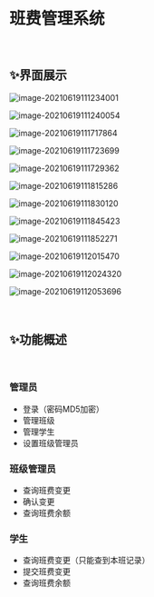 # 班费管理系统

<br>

## ✨界面展示

![image-20210619111234001](README.assets/image-20210619111234001.png)

![image-20210619111240054](README.assets/image-20210619111240054.png)

![image-20210619111717864](README.assets/image-20210619111717864.png)

![image-20210619111723699](README.assets/image-20210619111723699.png)

![image-20210619111729362](README.assets/image-20210619111729362.png)

![image-20210619111815286](README.assets/image-20210619111815286.png)

![image-20210619111830120](README.assets/image-20210619111830120.png)

![image-20210619111845423](README.assets/image-20210619111845423.png)

![image-20210619111852271](README.assets/image-20210619111852271.png)

![image-20210619112015470](README.assets/image-20210619112015470.png)

![image-20210619112024320](README.assets/image-20210619112024320.png)

![image-20210619112053696](README.assets/image-20210619112053696.png)

<br>

## ✨功能概述

<br>

### 管理员

- 登录（密码MD5加密）
- 管理班级
- 管理学生
- 设置班级管理员

### 班级管理员

- 查询班费变更
- 确认变更
- 查询班费余额

### 学生

- 查询班费变更（只能查到本班记录）
- 提交班费变更
- 查询班费余额